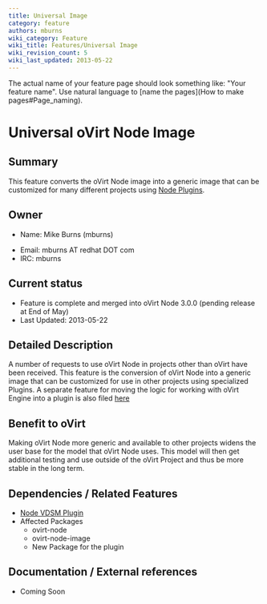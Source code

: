 ```yaml
---
title: Universal Image
category: feature
authors: mburns
wiki_category: Feature
wiki_title: Features/Universal Image
wiki_revision_count: 5
wiki_last_updated: 2013-05-22
---
```


The actual name of your feature page should look something like: "Your feature name". Use natural language to [name the pages](How to make pages#Page_naming).

# Universal oVirt Node Image

## Summary

This feature converts the oVirt Node image into a generic image that can be customized for many different projects using [Node Plugins](/develop/release-management/features/node/plugins/).

## Owner

*   Name: Mike Burns (mburns)

<!-- -->

*   Email: mburns AT redhat DOT com
*   IRC: mburns

## Current status

*   Feature is complete and merged into oVirt Node 3.0.0 (pending release at End of May)
*   Last Updated: 2013-05-22

## Detailed Description

A number of requests to use oVirt Node in projects other than oVirt have been received. This feature is the conversion of oVirt Node into a generic image that can be customized for use in other projects using specialized Plugins. A separate feature for moving the logic for working with oVirt Engine into a plugin is also filed [here](/develop/release-management/features/vdsm/vdsm-plugin/)

## Benefit to oVirt

Making oVirt Node more generic and available to other projects widens the user base for the model that oVirt Node uses. This model will then get additional testing and use outside of the oVirt Project and thus be more stable in the long term.

## Dependencies / Related Features

*   [Node VDSM Plugin](/develop/release-management/features/vdsm/vdsm-plugin/)
*   Affected Packages
    -   ovirt-node
    -   ovirt-node-image
    -   New Package for the plugin

## Documentation / External references

*   Coming Soon




